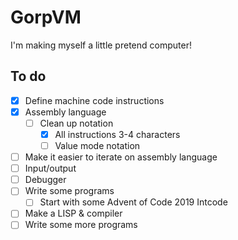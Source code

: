 # GorpVM

I'm making myself a little pretend computer!

## To do
- [x] Define machine code instructions
- [x] Assembly language
  - [ ] Clean up notation
    - [x] All instructions 3-4 characters
    - [ ] Value mode notation
- [ ] Make it easier to iterate on assembly language
- [ ] Input/output
- [ ] Debugger
- [ ] Write some programs
  - [ ] Start with some Advent of Code 2019 Intcode 
- [ ] Make a LISP & compiler
- [ ] Write some more programs 
